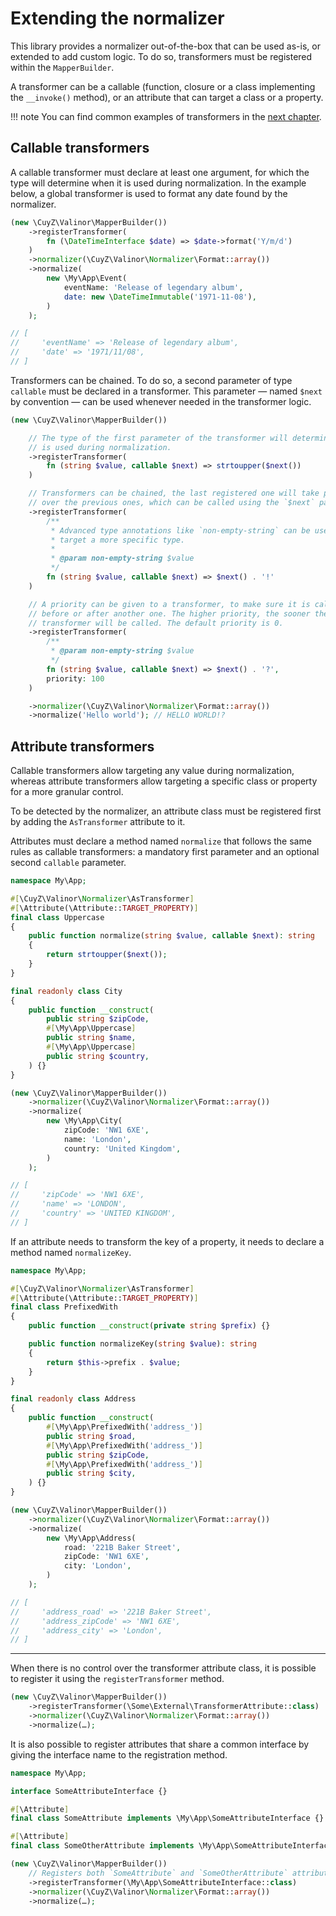 # Extending the normalizer

This library provides a normalizer out-of-the-box that can be used as-is, or
extended to add custom logic. To do so, transformers must be registered within
the `MapperBuilder`.

A transformer can be a callable (function, closure or a class implementing the
`__invoke()` method), or an attribute that can target a class or a property.

!!! note
    You can find common examples of transformers in the [next
    chapter](common-transformers-examples.md).

## Callable transformers

A callable transformer must declare at least one argument, for which the type
will determine when it is used during normalization. In the example below, a
global transformer is used to format any date found by the normalizer.

```php
(new \CuyZ\Valinor\MapperBuilder())
    ->registerTransformer(
        fn (\DateTimeInterface $date) => $date->format('Y/m/d')
    )
    ->normalizer(\CuyZ\Valinor\Normalizer\Format::array())
    ->normalize(
        new \My\App\Event(
            eventName: 'Release of legendary album',
            date: new \DateTimeImmutable('1971-11-08'),
        )
    );

// [
//     'eventName' => 'Release of legendary album',
//     'date' => '1971/11/08',
// ]
```

Transformers can be chained. To do so, a second parameter of type `callable`
must be declared in a transformer. This parameter — named `$next` by convention
— can be used whenever needed in the transformer logic.

```php
(new \CuyZ\Valinor\MapperBuilder())

    // The type of the first parameter of the transformer will determine when it
    // is used during normalization.
    ->registerTransformer(
        fn (string $value, callable $next) => strtoupper($next())
    )

    // Transformers can be chained, the last registered one will take precedence
    // over the previous ones, which can be called using the `$next` parameter.
    ->registerTransformer(
        /**
         * Advanced type annotations like `non-empty-string` can be used to
         * target a more specific type.
         * 
         * @param non-empty-string $value 
         */
        fn (string $value, callable $next) => $next() . '!'
    )

    // A priority can be given to a transformer, to make sure it is called
    // before or after another one. The higher priority, the sooner the
    // transformer will be called. The default priority is 0.
    ->registerTransformer(
        /**
         * @param non-empty-string $value 
         */
        fn (string $value, callable $next) => $next() . '?',
        priority: 100
    )

    ->normalizer(\CuyZ\Valinor\Normalizer\Format::array())
    ->normalize('Hello world'); // HELLO WORLD!?
```

## Attribute transformers

Callable transformers allow targeting any value during normalization, whereas
attribute transformers allow targeting a specific class or property for a more
granular control.

To be detected by the normalizer, an attribute class must be registered first by
adding the `AsTransformer` attribute to it.

Attributes must declare a method named `normalize` that follows the same rules
as callable transformers: a mandatory first parameter and an optional second
`callable` parameter.

```php
namespace My\App;

#[\CuyZ\Valinor\Normalizer\AsTransformer]
#[\Attribute(\Attribute::TARGET_PROPERTY)]
final class Uppercase
{
    public function normalize(string $value, callable $next): string
    {
        return strtoupper($next());
    }
}

final readonly class City
{
    public function __construct(
        public string $zipCode,
        #[\My\App\Uppercase]
        public string $name,
        #[\My\App\Uppercase]
        public string $country,
    ) {}
}

(new \CuyZ\Valinor\MapperBuilder())
    ->normalizer(\CuyZ\Valinor\Normalizer\Format::array())
    ->normalize(
        new \My\App\City(
            zipCode: 'NW1 6XE',
            name: 'London',
            country: 'United Kingdom',
        ) 
    );

// [
//     'zipCode' => 'NW1 6XE',
//     'name' => 'LONDON',
//     'country' => 'UNITED KINGDOM',
// ]
```

If an attribute needs to transform the key of a property, it needs to declare a
method named `normalizeKey`.

```php
namespace My\App;

#[\CuyZ\Valinor\Normalizer\AsTransformer]
#[\Attribute(\Attribute::TARGET_PROPERTY)]
final class PrefixedWith
{
    public function __construct(private string $prefix) {}

    public function normalizeKey(string $value): string
    {
        return $this->prefix . $value;
    }
}

final readonly class Address
{
    public function __construct(
        #[\My\App\PrefixedWith('address_')]
        public string $road,
        #[\My\App\PrefixedWith('address_')]
        public string $zipCode,
        #[\My\App\PrefixedWith('address_')]
        public string $city,
    ) {}
}

(new \CuyZ\Valinor\MapperBuilder())
    ->normalizer(\CuyZ\Valinor\Normalizer\Format::array())
    ->normalize(
        new \My\App\Address(
            road: '221B Baker Street',
            zipCode: 'NW1 6XE',
            city: 'London',
        ) 
    );

// [
//     'address_road' => '221B Baker Street',
//     'address_zipCode' => 'NW1 6XE',
//     'address_city' => 'London',
// ]
```

---

When there is no control over the transformer attribute class, it is possible to
register it using the `registerTransformer` method.

```php
(new \CuyZ\Valinor\MapperBuilder())
    ->registerTransformer(\Some\External\TransformerAttribute::class)
    ->normalizer(\CuyZ\Valinor\Normalizer\Format::array())
    ->normalize(…);
```

It is also possible to register attributes that share a common interface by
giving the interface name to the registration method.

```php
namespace My\App;

interface SomeAttributeInterface {}

#[\Attribute]
final class SomeAttribute implements \My\App\SomeAttributeInterface {}

#[\Attribute]
final class SomeOtherAttribute implements \My\App\SomeAttributeInterface {}

(new \CuyZ\Valinor\MapperBuilder())
    // Registers both `SomeAttribute` and `SomeOtherAttribute` attributes
    ->registerTransformer(\My\App\SomeAttributeInterface::class)
    ->normalizer(\CuyZ\Valinor\Normalizer\Format::array())
    ->normalize(…);
```
